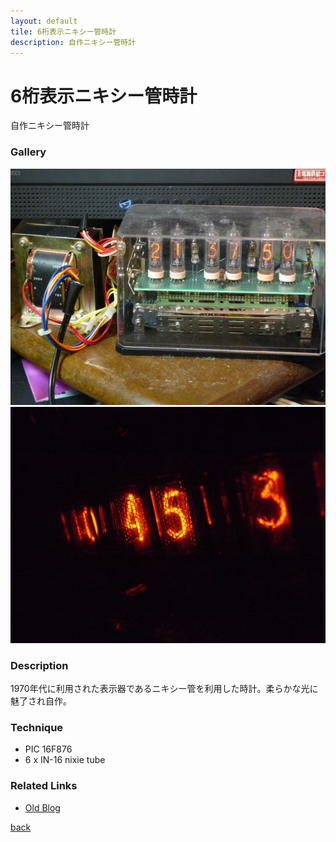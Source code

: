 ```yaml
---
layout: default
tile: 6桁表示ニキシー管時計
description: 自作ニキシー管時計
---
```

# 6桁表示ニキシー管時計

自作ニキシー管時計

### Gallery

  ![](/img/2014/nixie.jpg)
  ![](/img/2014/nixie2.jpg)

### Description

  1970年代に利用された表示器であるニキシー管を利用した時計。柔らかな光に魅了され自作。

### Technique

  * PIC 16F876
  * 6 x IN-16 nixie tube

### Related Links

  * [Old Blog](http://sparks-row.blogspot.jp/2012/09/blog-post.html)

[back](./)